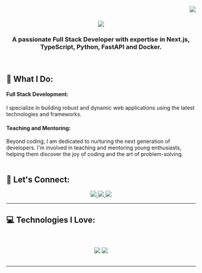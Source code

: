 <img align="right" src="https://visitor-badge.laobi.icu/badge?page_id=Em-Aar.Em-Aar&left_color=red&right_color=green&left_text=Visitors" />

<h1 align="center">
  <a href="https://git.io/typing-svg">
<img src="https://readme-typing-svg.demolab.com?font=Montserrat&weight=500&size=24&duration=2000&pause=1000&center=true&vCenter=true&random=false&width=435&lines=Hi+there!+%F0%9F%91%8B+I'm+M+Rehan+ul+Haq" />
  </a>
</h1>

<h3 align="center">
  A passionate Full Stack Developer with expertise in Next.js, TypeScript, Python, FastAPI and Docker.
</h3>

<br/>

<h2>🚀 What I Do:</h3>
<h4> Full Stack Development:</h4> I specialize in building robust and dynamic web applications using the latest technologies and frameworks.
<h4> Teaching and Mentoring:</h4> Beyond coding, I am dedicated to nurturing the next generation of developers. I'm involved in teaching and mentoring young enthusiasts, helping them discover the joy of coding and the art of problem-solving.
<br/>
<br/>


<h2>🤝 Let's Connect:</h2>
<div align="center"> 
  
  <a href="mmrhaq@gmail.com">
    <img src="https://img.shields.io/badge/Gmail-333333?style=for-the-badge&logo=gmail&logoColor=red" />
  </a>
  <a href="https://www.linkedin.com/in/m-rehan-ul-haq-333bb6363/" target="_blank">
    <img src="https://img.shields.io/badge/LinkedIn-0077B5?style=for-the-badge&logo=linkedin&logoColor=white" target="_blank" />
  </a>
  <a href="https://Em-Aar.github.io" target="_blank">
     <img src="https://img.shields.io/badge/Portfolio-FF5722?style=for-the-badge&logo=todoist&logoColor=white" target="_blank" /> <!-- sqlite, safari, google-chrome are other good icon options -->
  </a>
</div>

<hr/>
 
<h2>💻 Technologies I Love:</h3><br/>
<br/>
<div align="center">
    <img src="https://skillicons.dev/icons?i=react,bootstrap,mui,html,css,vscode,github,figma,tailwind,git,r" />
    <img src="https://skillicons.dev/icons?i=nodejs,python,javascript,typescript,express,firebase,mongodb,nextjs,mysql,django" /><br>
</div>

<br/>
<hr/>


